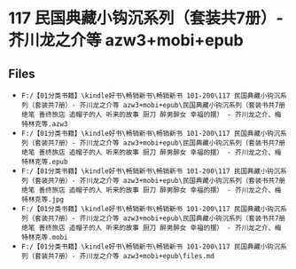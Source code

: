 # 117 民国典藏小钩沉系列（套装共7册）- 芥川龙之介等 azw3+mobi+epub

## Files

- `F:/【01分类书籍】\kindle好书\畅销新书\畅销新书 101-200\117 民国典藏小钩沉系列（套装共7册）- 芥川龙之介等 azw3+mobi+epub\民国典藏小钩沉系列（套装书共7册 绝笔 善终旅店 追帽子的人 听来的故事 厨刀 醉男醉女 幸福的摆） - 芥川龙之介、梅特林克等.azw3`
- `F:/【01分类书籍】\kindle好书\畅销新书\畅销新书 101-200\117 民国典藏小钩沉系列（套装共7册）- 芥川龙之介等 azw3+mobi+epub\民国典藏小钩沉系列（套装书共7册 绝笔 善终旅店 追帽子的人 听来的故事 厨刀 醉男醉女 幸福的摆） - 芥川龙之介、梅特林克等.epub`
- `F:/【01分类书籍】\kindle好书\畅销新书\畅销新书 101-200\117 民国典藏小钩沉系列（套装共7册）- 芥川龙之介等 azw3+mobi+epub\民国典藏小钩沉系列（套装书共7册 绝笔 善终旅店 追帽子的人 听来的故事 厨刀 醉男醉女 幸福的摆） - 芥川龙之介、梅特林克等.jpg`
- `F:/【01分类书籍】\kindle好书\畅销新书\畅销新书 101-200\117 民国典藏小钩沉系列（套装共7册）- 芥川龙之介等 azw3+mobi+epub\民国典藏小钩沉系列（套装书共7册 绝笔 善终旅店 追帽子的人 听来的故事 厨刀 醉男醉女 幸福的摆） - 芥川龙之介、梅特林克等.mobi`
- `F:/【01分类书籍】\kindle好书\畅销新书\畅销新书 101-200\117 民国典藏小钩沉系列（套装共7册）- 芥川龙之介等 azw3+mobi+epub\files.md`
